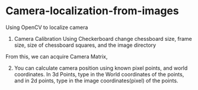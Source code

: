 # Camera-localization-from-images
Using OpenCV to localize camera

1. Camera Calibration
 Using Checkerboard
 change chessboard size, frame size, size of chessboard squares, and the image directory
 
 From this, we can acquire Camera Matrix, 
 

2. You can calculate camera position using known pixel points, and world coordinates.
 In 3d Points, type in the World coordinates of the points, and in 2d points, type in the image coordinates(pixel) of the points.
